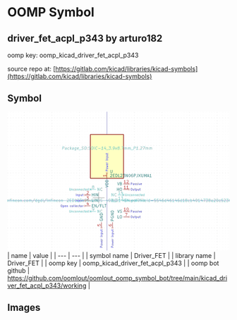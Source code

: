 # OOMP Symbol  
## driver_fet_acpl_p343  by arturo182  
  
oomp key: oomp_kicad_driver_fet_acpl_p343  
  
source repo at: [https://gitlab.com/kicad/libraries/kicad-symbols](https://gitlab.com/kicad/libraries/kicad-symbols)  
## Symbol  
  
[![working.png](working_600.png)](working.png)  
| name | value | 
| --- | --- | 
| symbol name | Driver_FET | 
| library name | Driver_FET | 
| oomp key | oomp_kicad_driver_fet_acpl_p343 | 
| oomp bot github | https://github.com/oomlout/oomlout_oomp_symbol_bot/tree/main/kicad_driver_fet_acpl_p343/working | 
## Images  
